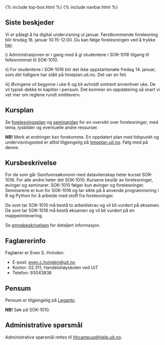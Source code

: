 {% include top-box.html %} <!-- Kode for å inkludere boksen på toppen av siden. Se _config.yml for å gjøre endringer. -->
{% include navbar.html %} <!-- Kode for navigasjonsmeny. Se navbar.html for å gjøre endringer. -->
<!-- Gjør endringer under her -->

## Siste beskjeder

Vi er pålagt å ha digital undervisning ut januar. Førstkommende forelesning blir tirsdag 18. januar 10:15-12:00. Du kan følge forelesningen ved å trykke [her](https://uit.zoom.us/j/62106111688?pwd=UDM0OGo1L1dmWHQ1Ky9PTFJHbWJTdz09).  

i)    Administrasjonen er i gang med å gi studentene i SOK-1016 tilgang til fellesrommet til SOK-1010.

ii)   For studentene i SOK-1016 blir det ikke oppstartsmøte fredag 14. januar, som det tidligere har stått på timeplan.uit.no. Det var en feil.   

iii)  Øvingene vil begynne i uke 6 og bli avholdt omtrent annenhver uke. De vil typisk dekke to kapitler i pensum. Det kommer en oppdatering så snart vi vet mer om reglene rundt smittevern. 

## Kursplan
Se [forelesningsplan](forelesningsplan.md) og [seminarplan](seminarplan.md) for en oversikt over forelesninger, med tema, lysbilder og eventuelle andre ressurser. 

**NB!** Merk at endringer kan forekomme. En oppdatert plan med tidspunkt og undervisningssted er alltid tilgjengelig på [timeplan.uit.no](timeplan.uit.no). Følg med på denne.   

## Kursbeskrivelse
For de som går Samfunnsøkonomi med datavitenskap heter kurset SOK-1016. For alle andre heter det SOK-1010. Kursene består av forelesninger, øvinger og seminarer. SOK-1010 følger kun øvinger og forelesninger. Seminarene er kun for SOK-1016 og tar sikte på å anvende programmering i R og Python for å arbeide med stoff fra forelesninger.

De som tar SOK-1010 må bestå to arbeidskrav og vil bli vurdert på eksamen. De som tar SOK-1016 må bestå eksamen og vil bli vurdert på en mappeinnlevering. 

Se [emnebeskrivelsen](https://uit.no/utdanning/emner/emne/743171/sok-1016) for detaljert informasjon. 

## Faglærerinfo

Faglærer er Even S. Hvinden. 

- E-post: [even.c.hvinden@uit.no](mailto:even.c.hvinden@uit.no)
- Kontor: 02.311, Handelshøyskolen ved UiT
- Telefon: 93043836

## Pensum

Pensum er tilgjengelig på [Leganto](https://bibsys-c.alma.exlibrisgroup.com/leganto/readinglist/searchlists). 

**NB!** Søk på SOK-1010. 

## Administrative spørsmål

Administrative spørsmål rettes til [hhcampus@hjelp.uit.no](mailto:hhcampus@hjelp.uit.no). 
